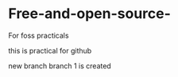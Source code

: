 # Free-and-open-source-
For foss practicals

this is practical for github

new branch branch 1 is created
